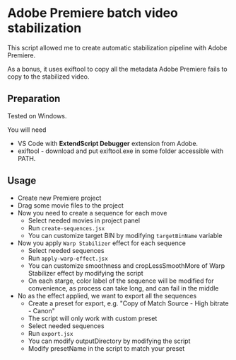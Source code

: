 # Adobe Premiere batch video stabilization

This script allowed me to create automatic stabilization pipeline with Adobe Premiere.

As a bonus, it uses exiftool to copy all the metadata Adobe Premiere fails to copy to the stabilized video.

## Preparation

Tested on Windows.

You will need
- VS Code with **ExtendScript Debugger** extension from Adobe.
- exiftool - download and put exiftool.exe in some folder accessible with PATH.

## Usage

- Create new Premiere project
- Drag some movie files to the project
- Now you need to create a sequence for each move
    - Select needed movies in project panel
    - Run `create-sequences.jsx`
    - You can customize target BIN by modifying `targetBinName` variable
- Now you apply `Warp Stabilizer` effect for each sequence
    - Select needed sequences
    - Run `apply-warp-effect.jsx`
    - You can customize smoothness and cropLessSmoothMore of Warp Stabilizer effect by modifying the script
    - On each starge, color label of the sequence will be modified for convenience, as process can take long, and can fail in the middle
- No as the effect applied, we want to export all the sequences
    - Create a preset for export, e.g. "Copy of Match Source - High bitrate - Canon"
    - The script will only work with custom preset
    - Select needed sequences
    - Run `export.jsx`
    - You can modify outputDirectory by modifying the script
    - Modify presetName in the script to match your preset
